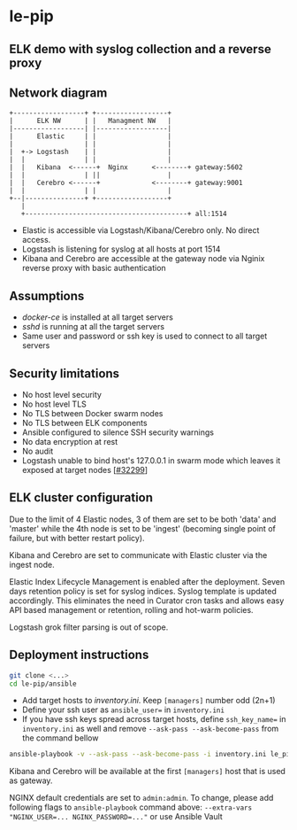 # le-pip
## ELK demo with syslog collection and a reverse proxy

## Network diagram
```
+------------------+ +------------------+
|      ELK NW      | |   Managment NW   |
|------------------| |------------------|
|      Elastic     | |                  |
|                  | |                  |
|  +-> Logstash    | |                  |
|  |               | |                  |
|  |   Kibana  <------+  Nginx      <--------+ gateway:5602
|  |               | ||                 |
|  |   Cerebro <------+             <--------+ gateway:9001
|  |               | |                  |
+--|---------------+ +------------------+
   |
   +-----------------------------------------+ all:1514
```

* Elastic is accessible via Logstash/Kibana/Cerebro only. No direct access.
* Logstash is listening for syslog at all hosts at port 1514
* Kibana and Cerebro are accessible at the gateway node via Nginix reverse proxy with basic authentication


## Assumptions
* *docker-ce* is installed at all target servers
* *sshd* is running at all the target servers
* Same user and password or ssh key is used to connect to all target servers

## Security limitations

* No host level security 
* No host level TLS
* No TLS between Docker swarm nodes
* No TLS between ELK components
* Ansible configured to silence SSH security warnings
* No data encryption at rest
* No audit
* Logstash unable to bind host's 127.0.0.1 in swarm mode which leaves it exposed at target nodes [[#32299](https://github.com/moby/moby/issues/32299)]

## ELK cluster configuration

Due to the limit of 4 Elastic nodes, 3 of them are set to be both 'data' and 'master' while the 4th node is set to be 'ingest' (becoming single point of failure, but with better restart policy).  

Kibana and Cerebro are set to communicate with Elastic cluster via the ingest node.

Elastic Index Lifecycle Management is enabled after the deployment. Seven days retention policy is set for syslog indices. Syslog template is updated accordingly. This eliminates the need in Curator cron tasks and allows easy API based management or retention, rolling and hot-warm policies.

Logstash grok filter parsing is out of scope.

## Deployment instructions

```bash
git clone <...>
cd le-pip/ansible
```

- Add target hosts to *inventory.ini*. Keep ```[managers]``` number odd (2n+1)
- Define your ssh user as ```ansible_user=``` in ```inventory.ini```
- If you have ssh keys spread across target hosts, define ```ssh_key_name=``` in ```inventory.ini``` as well and remove ```--ask-pass --ask-become-pass``` from the command bellow

```bash
ansible-playbook -v --ask-pass --ask-become-pass -i inventory.ini le_pip_ex_playbook.yml
```

Kibana and Cerebro  will be available at the first ```[managers]``` host that is used as gateway.

NGINX default credentials are set to ```admin:admin```. To change, please add following flags to ```ansible-playbook``` command above: ```--extra-vars "NGINX_USER=... NGINX_PASSWORD=..."``` or use Ansible Vault